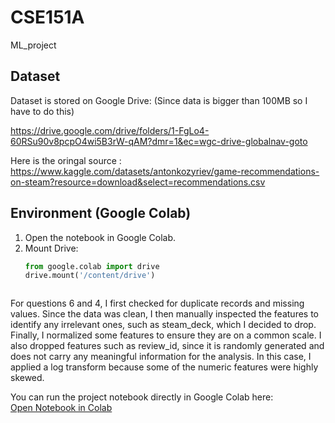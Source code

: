 # CSE151A
ML_project

## Dataset
Dataset is stored on Google Drive:  (Since data is bigger than 100MB so I have to do this)

https://drive.google.com/drive/folders/1-FgLo4-60RSu90v8pcpO4wi5B3rW-qAM?dmr=1&ec=wgc-drive-globalnav-goto

Here is the oringal source :
https://www.kaggle.com/datasets/antonkozyriev/game-recommendations-on-steam?resource=download&select=recommendations.csv

## Environment (Google Colab)

1. Open the notebook in Google Colab.
2. Mount Drive:
   ```python
   from google.colab import drive
   drive.mount('/content/drive')



For questions 6 and 4, I first checked for duplicate records and missing values. Since the data was clean, I then manually inspected the features to identify any irrelevant ones, such as steam_deck, which I decided to drop.
Finally, I normalized some features to ensure they are on a common scale. I also dropped features such as review_id, since it is randomly generated and does not carry any meaningful information for the analysis.
In this case, I applied a log transform because some of the numeric features were highly skewed.


You can run the project notebook directly in Google Colab here:  
[Open Notebook in Colab](https://colab.research.google.com/drive/1oD1BPJjESRtBzKWiDDiOkHiTpC-dRAig?authuser=1#scrollTo=0G3Zu6dNsOuR)
